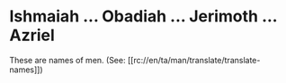 # Ishmaiah ... Obadiah ... Jerimoth ... Azriel

These are names of men. (See: [[rc://en/ta/man/translate/translate-names]])

